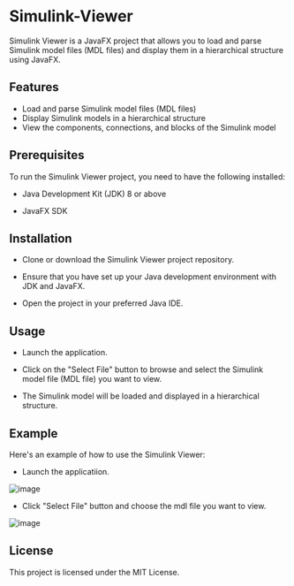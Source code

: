 # Simulink-Viewer

Simulink Viewer is a JavaFX project that allows you to load and parse Simulink model files (MDL files) and display them in a hierarchical structure using JavaFX.

## Features  

- Load and parse Simulink model files (MDL files)
- Display Simulink models in a hierarchical structure
- View the components, connections, and blocks of the Simulink model

## Prerequisites

To run the Simulink Viewer project, you need to have the following installed:

- Java Development Kit (JDK) 8 or above

- JavaFX SDK

## Installation

- Clone or download the Simulink Viewer project repository.

- Ensure that you have set up your Java development environment with JDK and JavaFX.

- Open the project in your preferred Java IDE.


## Usage

- Launch the application.

- Click on the "Select File" button to browse and select the Simulink model file (MDL file) you want to view.

- The Simulink model will be loaded and displayed in a hierarchical structure.


## Example

Here's an example of how to use the Simulink Viewer:

- Launch the applicatiion.

![image](https://github.com/Abdallahyx/Simulink-Viewer/assets/99212200/70206009-51f6-4c2f-877e-57f2797391b6)

- Click "Select File" button and choose the mdl file you want to view.

![image](https://github.com/Abdallahyx/Simulink-Viewer/assets/99212200/7aeeed1f-4269-4907-ac11-036e601a1baf)


## License
This project is licensed under the MIT License.
